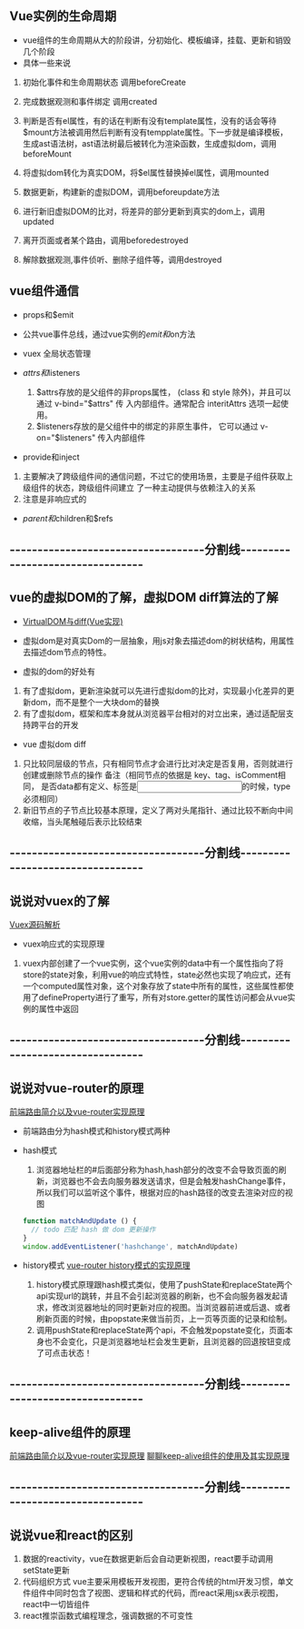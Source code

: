 ## Vue实例的生命周期

- vue组件的生命周期从大的阶段讲，分初始化、模板编译，挂载、更新和销毁几个阶段
- 具体一些来说
 1. 初始化事件和生命周期状态 调用beforeCreate
 2. 完成数据观测和事件绑定 调用created
 3. 判断是否有el属性，有的话在判断有没有template属性，没有的话会等待$mount方法被调用然后判断有没有tempplate属性。下一步就是编译模板，生成ast语法树，ast语法树最后被转化为渲染函数，生成虚拟dom，调用beforeMount
 4. 将虚拟dom转化为真实DOM，将$el属性替换掉el属性，调用mounted

 5. 数据更新，构建新的虚拟DOM，调用beforeupdate方法
 6. 进行新旧虚拟DOM的比对，将差异的部分更新到真实的dom上，调用updated

 7. 离开页面或者某个路由，调用beforedestroyed

 8. 解除数据观测,事件侦听、删除子组件等，调用destroyed


## vue组件通信

- props和$emit

- 公共vue事件总线，通过vue实例的$emit和$on方法

- vuex 全局状态管理

- $attrs和$listeners
  1. $attrs存放的是父组件的非props属性， (class 和 style 除外)，并且可以通过 v-bind="$attrs" 传   入内部组件。通常配合 interitAttrs 选项一起使用。
  2. $listeners存放的是父组件中的绑定的非原生事件， 它可以通过 v-on="$listeners" 传入内部组件


- provide和inject
1. 主要解决了跨级组件间的通信问题，不过它的使用场景，主要是子组件获取上级组件的状态，跨级组件间建立   了一种主动提供与依赖注入的关系
2. 注意是非响应式的

- $parent和$children和$refs




## -----------------------------------分割线---------------------------------

## vue的虚拟DOM的了解，虚拟DOM diff算法的了解
- [VirtualDOM与diff(Vue实现)](https://github.com/answershuto/learnVue/blob/master/docs/VirtualDOM%E4%B8%8Ediff(Vue%E5%AE%9E%E7%8E%B0).MarkDown)

- 虚拟dom是对真实Dom的一层抽象，用js对象去描述dom的树状结构，用属性去描述dom节点的特性。
- 虚拟的dom的好处有
1. 有了虚拟dom，更新渲染就可以先进行虚拟dom的比对，实现最小化差异的更新dom，而不是整个一大块dom的替换
2. 有了虚拟dom，框架和库本身就从浏览器平台相对的对立出来，通过适配层支持跨平台的开发

- vue 虚拟dom diff
1. 只比较同层级的节点，只有相同节点才会进行比对决定是否复用，否则就进行创建或删除节点的操作
   备注（相同节点的依据是 key、tag、isComment相同， 是否data都有定义、标签是<input>的时候，type必须相同）
2. 新旧节点的子节点比较基本原理，定义了两对头尾指针、通过比较不断向中间收缩，当头尾触碰后表示比较结束

## -----------------------------------分割线---------------------------------
## 说说对vuex的了解
[Vuex源码解析](https://github.com/answershuto/learnVue/blob/master/docs/Vuex%E6%BA%90%E7%A0%81%E8%A7%A3%E6%9E%90.MarkDown)
- vuex响应式的实现原理
1. vuex内部创建了一个vue实例，这个vue实例的data中有一个属性指向了将store的state对象，利用vue的响应式特性，state必然也实现了响应式，还有一个computed属性对象，这个对象存放了state中所有的属性，这些属性都使用了defineProperty进行了重写，所有对store.getter的属性访问都会从vue实例的属性中返回




## -----------------------------------分割线---------------------------------
## 说说对vue-router的原理
[前端路由简介以及vue-router实现原理](https://zhuanlan.zhihu.com/p/37730038)

- 前端路由分为hash模式和history模式两种

- hash模式
  1. 浏览器地址栏的#后面部分称为hash,hash部分的改变不会导致页面的刷新，浏览器也不会去向服务器发送请求，但是会触发hashChange事件，所以我们可以监听这个事件，根据对应的hash路径的改变去渲染对应的视图
  
  ```js
  function matchAndUpdate () {
    // todo 匹配 hash 做 dom 更新操作
  }
  window.addEventListener('hashchange', matchAndUpdate)
  ```

- history模式
[vue-router history模式的实现原理](https://www.jianshu.com/p/557f2ba86892)
  1. history模式原理跟hash模式类似，使用了pushState和replaceState两个api实现url的跳转，并且不会引起浏览器的刷新，也不会向服务器发起请求，修改浏览器地址的同时更新对应的视图。当浏览器前进或后退、或者刷新页面的时候，由popstate来做当前页，上一页等页面的记录和绘制。
  2. 调用pushState和replaceState两个api，不会触发popstate变化，页面本身也不会变化，只是浏览器地址栏会发生更新，且浏览器的回退按钮变成了可点击状态！


## -----------------------------------分割线---------------------------------
## keep-alive组件的原理
[前端路由简介以及vue-router实现原理](https://zhuanlan.zhihu.com/p/37730038)
[聊聊keep-alive组件的使用及其实现原理](https://github.com/answershuto/learnVue/blob/master/docs/%E8%81%8A%E8%81%8Akeep-alive%E7%BB%84%E4%BB%B6%E7%9A%84%E4%BD%BF%E7%94%A8%E5%8F%8A%E5%85%B6%E5%AE%9E%E7%8E%B0%E5%8E%9F%E7%90%86.MarkDown)


## -----------------------------------分割线---------------------------------
## 说说vue和react的区别
1. 数据的reactivity，vue在数据更新后会自动更新视图，react要手动调用setState更新
2. 代码组织方式 vue主要采用模板开发视图，更符合传统的html开发习惯，单文件组件中同时包含了视图、逻辑和样式的代码，而react采用jsx表示视图，react中一切皆组件
3. react推崇函数式编程理念，强调数据的不可变性
